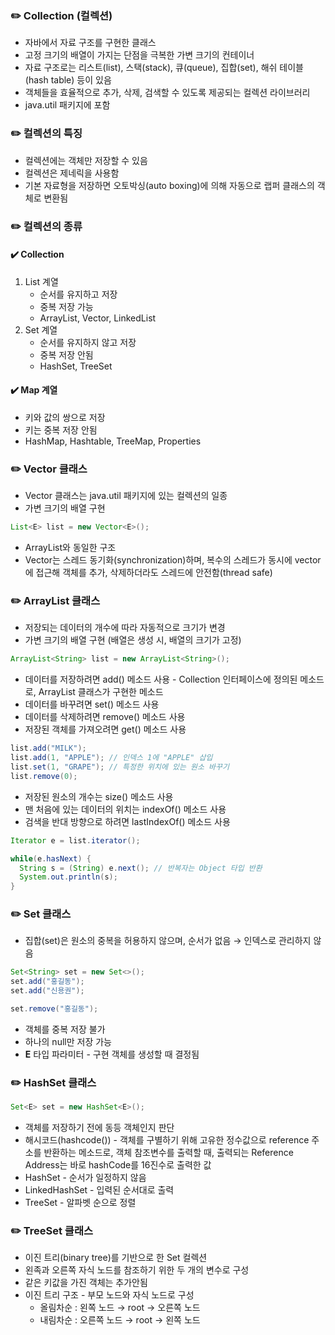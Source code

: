 ### ✏️ Collection (컬렉션)

- 자바에서 자료 구조를 구현한 클래스
- 고정 크기의 배열이 가지는 단점을 극복한 가변 크기의 컨테이너
- 자료 구조로는 리스트(list), 스택(stack), 큐(queue), 집합(set), 해쉬 테이블(hash table) 등이 있음
- 객체들을 효율적으로 추가, 삭제, 검색할 수 있도록 제공되는 컬렉션 라이브러리
- java.util 패키지에 포함





### ✏️ 컬렉션의 특징

- 컬렉션에는 객체만 저장할 수 있음
- 컬렉션은 제네릭을 사용함
- 기본 자료형을 저장하면 오토박싱(auto boxing)에 의해 자동으로 랩퍼 클래스의 객체로 변환됨



### ✏️ 컬렉션의 종류

#### ✔️ Collection

1. List 계열
   - 순서를 유지하고 저장
   - 중복 저장 가능
   - ArrayList, Vector, LinkedList
2. Set 계열
   - 순서를 유지하지 않고 저장
   - 중복 저장 안됨
   - HashSet, TreeSet



#### ✔️ Map 계열

- 키와 값의 쌍으로 저장
- 키는 중복 저장 안됨
- HashMap, Hashtable, TreeMap, Properties





### ✏️ Vector 클래스

- Vector 클래스는 java.util 패키지에 있는 컬렉션의 일종
- 가변 크기의 배열 구현

```java
List<E> list = new Vector<E>();
```

- ArrayList와 동일한 구조
- Vector는 스레드 동기화(synchronization)하며, 복수의 스레드가 동시에 vector에 접근해 객체를 추가, 삭제하더라도 스레드에 안전함(thread safe)





### ✏️ ArrayList 클래스

- 저장되는 데이터의 개수에 따라 자동적으로 크기가 변경
- 가변 크기의 배열 구현 (배열은 생성 시, 배열의 크기가 고정)

```java
ArrayList<String> list = new ArrayList<String>();
```

- 데이터를 저장하려면 add() 메소드 사용 - Collection 인터페이스에 정의된 메소드로, ArrayList 클래스가 구현한 메소드
- 데이터를 바꾸려면 set() 메소드 사용
- 데이터를 삭제하려면 remove() 메소드 사용
- 저장된 객체를 가져오려면 get() 메소드 사용

```java
list.add("MILK");
list.add(1, "APPLE"); // 인덱스 1에 "APPLE" 삽입
list.set(1, "GRAPE"); // 특정한 위치에 있는 원소 바꾸기
list.remove(0);
```

- 저장된 원소의 개수는 size() 메소드 사용
- 맨 처음에 있는 데이터의 위치는 indexOf() 메소드 사용
- 검색을 반대 방향으로 하려면 lastIndexOf() 메소드 사용

```java
Iterator e = list.iterator();

while(e.hasNext) {
  String s = (String) e.next();	// 반복자는 Object 타입 반환
  System.out.println(s);
}
```







### ✏️ Set 클래스

- 집합(set)은 원소의 중복을 허용하지 않으며, 순서가 없음 → 인덱스로 관리하지 않음

```java
Set<String> set = new Set<>();
set.add("홍길동");
set.add("신용권");

set.remove("홍길동");
```

- 객체를 중복 저장 불가
- 하나의 null만 저장 가능
- **E** 타입 파라미터 - 구현 객체를 생성할 때 결정됨





### ✏️ HashSet 클래스

```java
Set<E> set = new HashSet<E>();
```

- 객체를 저장하기 전에 동등 객체인지 판단
- 해시코드(hashcode()) - 객체를 구별하기 위해 고유한 정수값으로 reference 주소를 반환하는 메소드로, 객체 참조변수를 출력할 때, 출력되는 Reference Address는 바로 hashCode를 16진수로 출력한 값
- HashSet - 순서가 일정하지 않음
- LinkedHashSet - 입력된 순서대로 출력
- TreeSet - 알파벳 순으로 정렬





### ✏️ TreeSet 클래스

- 이진 트리(binary tree)를 기반으로 한  Set 컬렉션
- 왼족과 오른쪽 자식 노드를 참조하기 위한 두 개의 변수로 구성
- 같은 키값을 가진 객체는 추가안됨
- 이진 트리 구조 - 부모 노드와 자식 노드로 구성
  - 올림차순 : 왼쪽 노드 → root → 오른쪽 노드
  - 내림차순 : 오른쪽 노드 → root → 왼쪽 노드